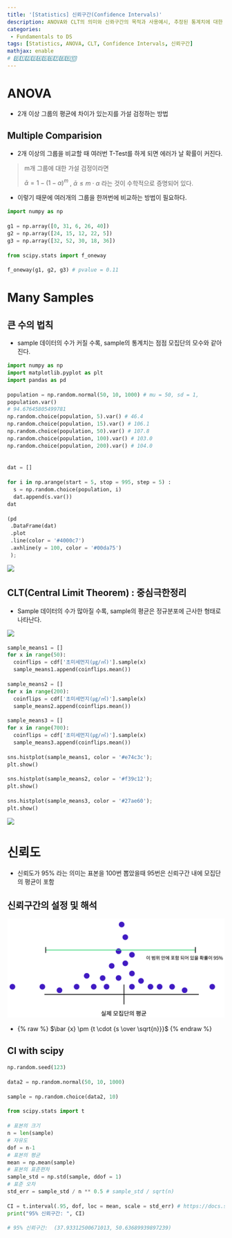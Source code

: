 ```yaml
---
title: '[Statistics] 신뢰구간(Confidence Intervals)'
description: ANOVA와 CLT의 의미와 신롸구간의 목적과 사용예시, 추정된 통계치에 대한 신뢰구간 계산
categories:
 - Fundamentals to DS
tags: [Statistics, ANOVA, CLT, Confidence Intervals, 신뢰구간]
mathjax: enable
# 0️⃣1️⃣2️⃣3️⃣4️⃣5️⃣6️⃣7️⃣8️⃣9️⃣🔟
---
```


# ANOVA
- 2개 이상 그룹의 평균에 차이가 있는지를 가설 검정하는 방법

## Multiple Comparision
- 2개 이상의 그룹을 비교할 때 여러번 T-Test를 하게 되면 에러가 날 확률이 커진다.

>m개 그룹에 대한 가설 검정이라면 
>
>$\bar{\alpha} =  {1 - (1 - \alpha)}^{m}$ , $\bar{\alpha} \leq m \cdot {\alpha}$ 라는 것이 수학적으로 증명되어 있다.

- 이렇기 때문에 여러개의 그룹을 한꺼번에 비교하는 방법이 필요하다.

```python
import numpy as np

g1 = np.array([0, 31, 6, 26, 40])
g2 = np.array([24, 15, 12, 22, 5])
g3 = np.array([32, 52, 30, 18, 36])

from scipy.stats import f_oneway

f_oneway(g1, g2, g3) # pvalue = 0.11 
```

# Many Samples

## 큰 수의 법칙
- sample 데이터의 수가 커질 수록, sample의 통계치는 점점 모집단의 모수와 같아진다.

```python
import numpy as np
import matplotlib.pyplot as plt
import pandas as pd

population = np.random.normal(50, 10, 1000) # mu = 50, sd = 1, 
population.var() 
# 94.67645805499781
np.random.choice(population, 5).var() # 46.4
np.random.choice(population, 15).var() # 106.1
np.random.choice(population, 50).var() # 107.8
np.random.choice(population, 100).var() # 103.0
np.random.choice(population, 200).var() # 104.0


dat = []

for i in np.arange(start = 5, stop = 995, step = 5) :
  s = np.random.choice(population, i)
  dat.append(s.var())
dat

(pd
 .DataFrame(dat)
 .plot
 .line(color = '#4000c7')
 .axhline(y = 100, color = '#00da75')
 );
```

![](https://images.velog.io/images/6mini/post/96b3ee4d-c18e-4ecf-be20-d5e027989ae4/%E1%84%89%E1%85%B3%E1%84%8F%E1%85%B3%E1%84%85%E1%85%B5%E1%86%AB%E1%84%89%E1%85%A3%E1%86%BA%202021-07-19%2018.02.22.png)

## CLT(Central Limit Theorem) : 중심극한정리
 - Sample 데이터의 수가 많아질 수록, sample의 평균은 정규분포에 근사한 형태로 나타난다.

 ![](https://images.velog.io/images/6mini/post/587bb0eb-2c54-4174-b22a-bd45bfbc7bf4/%E1%84%89%E1%85%B3%E1%84%8F%E1%85%B3%E1%84%85%E1%85%B5%E1%86%AB%E1%84%89%E1%85%A3%E1%86%BA%202021-07-19%2021.47.22.png)

```python
sample_means1 = []
for x in range(50):
  coinflips = cdf['초미세먼지(㎍/㎥)'].sample(x)
  sample_means1.append(coinflips.mean())
  
sample_means2 = []
for x in range(200):
  coinflips = cdf['초미세먼지(㎍/㎥)'].sample(x)
  sample_means2.append(coinflips.mean())
  
sample_means3 = []
for x in range(700):
  coinflips = cdf['초미세먼지(㎍/㎥)'].sample(x)
  sample_means3.append(coinflips.mean())

sns.histplot(sample_means1, color = '#e74c3c');
plt.show()

sns.histplot(sample_means2, color = '#f39c12');
plt.show()

sns.histplot(sample_means3, color = '#27ae60');
plt.show()
```
![](https://images.velog.io/images/6mini/post/03484898-6f10-4467-bdd5-fe3c9046151e/%E1%84%89%E1%85%B3%E1%84%8F%E1%85%B3%E1%84%85%E1%85%B5%E1%86%AB%E1%84%89%E1%85%A3%E1%86%BA%202021-07-19%2021.49.00.png)

# 신뢰도
- 신뢰도가 95% 라는 의미는 표본을 100번 뽑았을때 95번은 신뢰구간 내에 모집단의 평균이 포함

## 신뢰구간의 설정 및 해석

![4](/assets/images/4.png)

- {% raw %} $\bar {x} \pm {t \cdot {s \over \sqrt{n}}}$ {% endraw %}

## CI with scipy

```python
np.random.seed(123)

data2 = np.random.normal(50, 10, 1000)

sample = np.random.choice(data2, 10)

from scipy.stats import t

# 표본의 크기
n = len(sample)
# 자유도
dof = n-1
# 표본의 평균
mean = np.mean(sample)
# 표본의 표준편차
sample_std = np.std(sample, ddof = 1)
# 표준 오차
std_err = sample_std / n ** 0.5 # sample_std / sqrt(n)

CI = t.interval(.95, dof, loc = mean, scale = std_err) # https://docs.scipy.org/doc/scipy/reference/generated/scipy.stats.t.html
print("95% 신뢰구간: ", CI)

# 95% 신뢰구간:  (37.93312500671013, 50.63689939897239)
```
